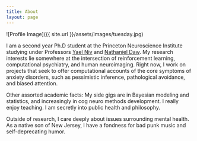 ```yaml
---
title: About
layout: page
---
```

![Profile Image]({{ site.url }}/assets/images/tuesday.jpg)

<p>I am a second year Ph.D student at the Princeton Neuroscience Institute studying under Professors <a href="https://www.princeton.edu/~nivlab/">Yael Niv</a> and <a href="https://dawlab.princeton.edu/">Nathaniel Daw</a>. My research interests lie somewhere at the intersection of reinforcement learning, computational psychiatry, and human neuroimaging. Right now, I work on projects that seek to offer computational accounts of the core symptoms of anxiety disorders, such as pessimistic inference, pathological avoidance, and biased attention.</p>

<p>Other assorted academic facts: My side gigs are in Bayesian modeling and statistics, and increasingly in cog neuro methods development. I really enjoy teaching. I am secretly into public health and philosophy.</p>

<p>Outside of research, I care deeply about issues surrounding mental health. As a native son of New Jersey, I have a fondness for bad punk music and self-deprecating humor.</p>
